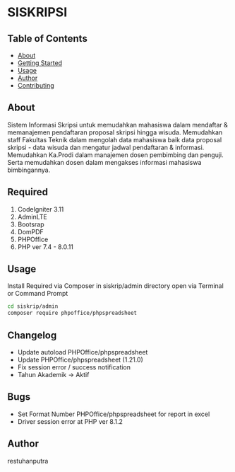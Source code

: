 # SISKRIPSI

## Table of Contents

- [About](#about)
- [Getting Started](#required)
- [Usage](#usage)
- [Author](#author)
- [Contributing](../CONTRIBUTING.md)

## About <a name = "about"></a>

Sistem Informasi Skripsi untuk memudahkan mahasiswa dalam mendaftar & memanajemen pendaftaran proposal skripsi hingga wisuda. Memudahkan staff Fakultas Teknik dalam mengolah data mahasiswa baik data proposal skripsi - data wisuda dan mengatur jadwal pendaftaran & informasi. Memudahkan Ka.Prodi dalam manajemen dosen pembimbing dan penguji. Serta memudahkan dosen dalam mengakses informasi mahasiswa bimbingannya. 

## Required <a name = "required"></a>
1. CodeIgniter 3.11
2. AdminLTE
3. Bootsrap
4. DomPDF
5. PHPOffice
6. PHP ver 7.4 - 8.0.11

## Usage <a name = "usage"></a>

Install Required via Composer in siskrip/admin directory
open via Terminal or Command Prompt

```sh
cd siskrip/admin
composer require phpoffice/phpspreadsheet
```

## Changelog
- Update autoload PHPOffice/phpspreadsheet
- Update PHPOffice/phpspreadsheet (1.21.0)
- Fix session error / success notification
- Tahun Akademik -> Aktif


## Bugs
- Set Format Number PHPOffice/phpspreadsheet for report in excel
- Driver session error at PHP ver 8.1.2

## Author <a name = "author"></a>
restuhanputra

